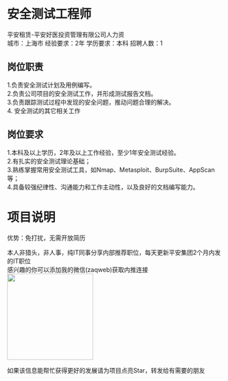 # 安全测试工程师
平安租赁-平安好医投资管理有限公司人力资  
城市：上海市 经验要求：2年 学历要求：本科  招聘人数：1

## 岗位职责
1.负责安全测试计划及用例编写。    
2.负责公司项目的安全测试工作，并形成测试报告文档。    
3.负责跟踪测试过程中发现的安全问题，推动问题合理的解决。    
4. 安全测试的其它相关工作

## 岗位要求
1.本科及以上学历，2年及以上工作经验，至少1年安全测试经验。    
2.有扎实的安全测试理论基础；   
3.熟练掌握常用安全测试工具，如Nmap、Metasploit、BurpSuite、AppScan等；   
4.具备较强纪律性、沟通能力和工作主动性，以及良好的文档编写能力。

# 项目说明

优势：免打扰，无需开放简历

本人非猎头，非人事，纯IT同事分享内部推荐职位，每天更新平安集团2个月内发的IT职位  
感兴趣的你可以添加我的微信(zaqweb)获取内推连接  
<img src="https://github.com/zaqweb/PA-IT-JOBS/blob/master/WechatICode.jpeg"  height="200" width="200">

如果该信息能帮忙获得更好的发展请为项目点亮Star，转发给有需要的朋友




